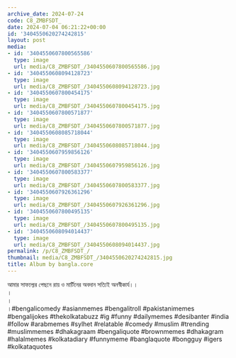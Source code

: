 ```yaml
---
archive_date: 2024-07-24
code: C8_ZMBFSDT_
date: 2024-07-04 06:21:22+00:00
id: '3404550620274242815'
layout: post
media:
- id: '3404550607800565586'
  type: image
  url: media/C8_ZMBFSDT_/3404550607800565586.jpg
- id: '3404550608094128723'
  type: image
  url: media/C8_ZMBFSDT_/3404550608094128723.jpg
- id: '3404550607800454175'
  type: image
  url: media/C8_ZMBFSDT_/3404550607800454175.jpg
- id: '3404550607800571877'
  type: image
  url: media/C8_ZMBFSDT_/3404550607800571877.jpg
- id: '3404550608085718044'
  type: image
  url: media/C8_ZMBFSDT_/3404550608085718044.jpg
- id: '3404550607959856126'
  type: image
  url: media/C8_ZMBFSDT_/3404550607959856126.jpg
- id: '3404550607800583377'
  type: image
  url: media/C8_ZMBFSDT_/3404550607800583377.jpg
- id: '3404550607926361296'
  type: image
  url: media/C8_ZMBFSDT_/3404550607926361296.jpg
- id: '3404550607800495135'
  type: image
  url: media/C8_ZMBFSDT_/3404550607800495135.jpg
- id: '3404550608094014437'
  type: image
  url: media/C8_ZMBFSDT_/3404550608094014437.jpg
permalink: /p/C8_ZMBFSDT_/
thumbnail: media/C8_ZMBFSDT_/3404550620274242815.jpg
title: Album by bangla.core
---
```


আমার সাফল্যের পেছনে রায় ও মার্টিনের অবদান সত্যিই অনস্বীকার্য।।  
।  
।  
।#bengalicomedy #asianmemes #bengalitroll #pakistanimemes #bengalijokes #thekolkatabuzz #ig #funny #dailymemes #desibanter #india #follow #arabmemes #sylhet #relatable #comedy #muslim #trending #muslimmemes #dhakagraam #bengaliquote #brownmemes #dhakagram #halalmemes #kolkatadiary #funnymeme #banglaquote #bongguy #igers #kolkataquotes